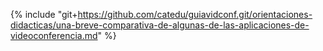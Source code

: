 <!-- para editar el contenido de esta página ve a https://github.com/catedu/guiavidconf/edit/master/orientaciones-didacticas/una-breve-comparativa-de-algunas-de-las-aplicaciones-de-videoconferencia.md
-->

{% include "git+https://github.com/catedu/guiavidconf.git/orientaciones-didacticas/una-breve-comparativa-de-algunas-de-las-aplicaciones-de-videoconferencia.md" %}